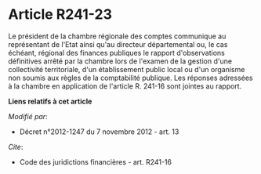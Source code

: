 # Article R241-23

Le président de la chambre régionale des comptes communique au représentant de l'Etat ainsi qu'au   directeur départemental
ou, le cas échéant, régional des finances publiques  le rapport d'observations définitives arrêté par la chambre lors de
l'examen de la gestion d'une collectivité territoriale, d'un établissement public local ou d'un organisme non soumis aux
règles de la comptabilité publique. Les réponses adressées à la chambre en application de l'article R. 241-16 sont jointes au
rapport.

**Liens relatifs à cet article**

_Modifié par_:

  - Décret n°2012-1247 du 7 novembre 2012 - art. 13

_Cite_:

  - Code des juridictions financières - art. R241-16
